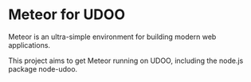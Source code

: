 # Meteor for UDOO

Meteor is an ultra-simple environment for building modern web
applications.

This project aims to get Meteor running on UDOO, including the node.js package node-udoo.
